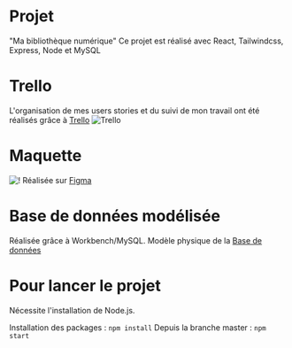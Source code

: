 # Projet
"Ma bibliothèque numérique"
Ce projet est réalisé avec React, Tailwindcss, Express, Node et MySQL

# Trello 
L'organisation de mes users stories et du suivi de mon travail ont été réalisés grâce à [Trello](https://trello.com/b/hVWcbeR8/ma-biblioth%C3%A8que-num%C3%A9rique-checkpoint-4)
![Trello](https://www.hebergeur-image.com/upload/88.174.47.6-63c68f7f83acf.png)


# Maquette
![!](https://www.hebergeur-image.com/upload/88.174.47.6-63c6902ee0cd8.png)
Réalisée sur [Figma](https://www.figma.com/file/g2DQwVxJBO5aTFXE2dxOtd/Checkpoint-4-Ma-biblioth%C3%A8que-num%C3%A9rique?node-id=202%3A2)

# Base de données modélisée
Réalisée grâce à Workbench/MySQL.
Modèle physique de la [Base de données](https://www.hebergeur-image.com/upload/88.174.47.6-63c68ffd518f7.png)

# Pour lancer le projet
Nécessite l'installation de Node.js.

Installation des packages : `npm install`
Depuis la branche master : `npm start`
